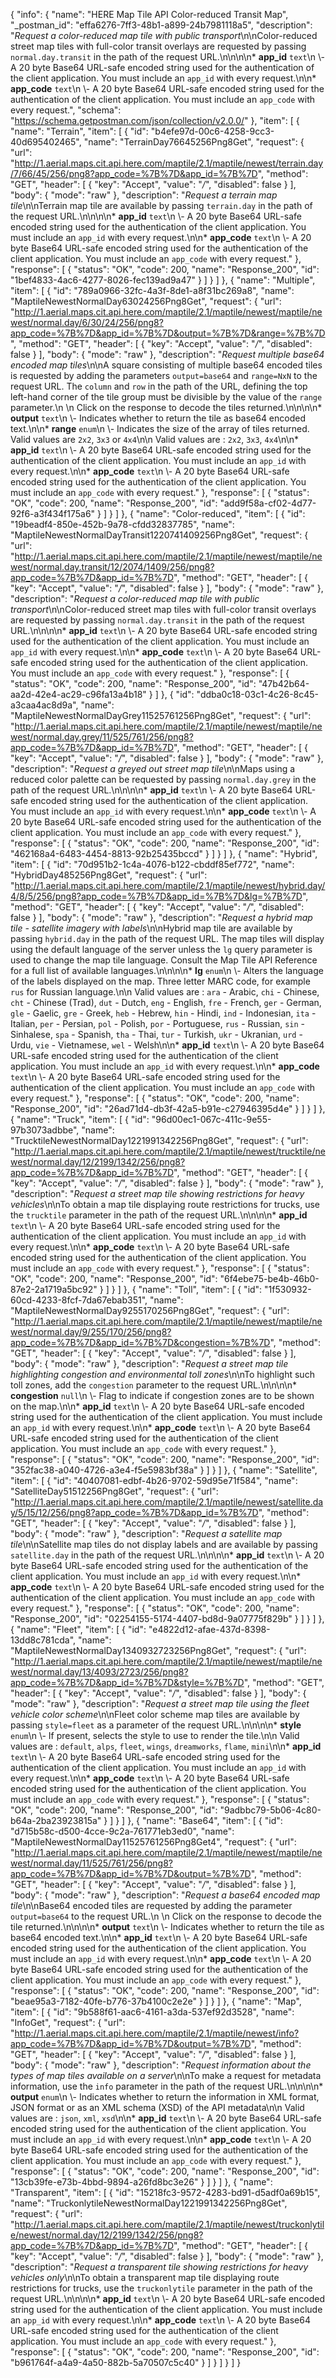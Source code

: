 {
  "info": {
    "name": "HERE Map Tile API Color-reduced Transit Map",
    "_postman_id": "effa6276-7ff3-48b1-a899-24b7981118a5",
    "description": "*Request a color-reduced map tile with public transport*\n\nColor-reduced street map tiles with full-color transit overlays are requested by passing `normal.day.transit` in the path of the request URL.\n\n\n\n* **app_id**  `text`\n \\- A 20 byte Base64 URL-safe encoded string used for the authentication of the client application.    You must include an `app_id` with every request.\n\n* **app_code**  `text`\n \\- A 20 byte Base64 URL-safe encoded string used for the authentication of the client application.    You must include an `app_code` with every request.",
    "schema": "https://schema.getpostman.com/json/collection/v2.0.0/"
  },
  "item": [
    {
      "name": "Terrain",
      "item": [
        {
          "id": "b4efe97d-00c6-4258-9cc3-40d695402465",
          "name": "TerrainDay76645256Png8Get",
          "request": {
            "url": "http://1.aerial.maps.cit.api.here.com/maptile/2.1/maptile/newest/terrain.day/7/66/45/256/png8?app_code=%7B%7D&app_id=%7B%7D",
            "method": "GET",
            "header": [
              {
                "key": "Accept",
                "value": "*/*",
                "disabled": false
              }
            ],
            "body": {
              "mode": "raw"
            },
            "description": "*Request a terrain map tile*\n\nTerrain map tile are available by passing `terrain.day` in the path of the request URL.\n\n\n\n* **app_id**  `text`\n \\- A 20 byte Base64 URL-safe encoded string used for the authentication of the client application.    You must include an `app_id` with every request.\n\n* **app_code**  `text`\n \\- A 20 byte Base64 URL-safe encoded string used for the authentication of the client application.    You must include an `app_code` with every request."
          },
          "response": [
            {
              "status": "OK",
              "code": 200,
              "name": "Response_200",
              "id": "1bef4833-4ac6-4277-8026-fec139ad9a47"
            }
          ]
        }
      ]
    },
    {
      "name": "Multiple",
      "item": [
        {
          "id": "789a0966-32fc-4a3f-8de1-a8f31bc269a8",
          "name": "MaptileNewestNormalDay63024256Png8Get",
          "request": {
            "url": "http://1.aerial.maps.cit.api.here.com/maptile/2.1/maptile/newest/maptile/newest/normal.day/6/30/24/256/png8?app_code=%7B%7D&app_id=%7B%7D&output=%7B%7D&range=%7B%7D",
            "method": "GET",
            "header": [
              {
                "key": "Accept",
                "value": "*/*",
                "disabled": false
              }
            ],
            "body": {
              "mode": "raw"
            },
            "description": "*Request multiple base64 encoded map tiles*\n\nA square consisting of multiple base64 encoded tiles is requested by adding the parameters `output=base64` and `range=NxN` to the request URL. The `column` and `row` in the path of the URL, defining the top left-hand corner of the tile group must be divisible by the value of the `range` parameter.\n  \n  Click on the response to decode the tiles returned.\n\n\n\n* **output**  `text`\n \\- Indicates whether to return the tile as base64 encoded text.\n\n* **range**  `enum`\n \\- Indicates the size of the array of tiles returned. Valid values are `2x2`, `3x3` or `4x4`\n\n Valid values are : `2x2`, `3x3`, `4x4`\n\n* **app_id**  `text`\n \\- A 20 byte Base64 URL-safe encoded string used for the authentication of the client application.    You must include an `app_id` with every request.\n\n* **app_code**  `text`\n \\- A 20 byte Base64 URL-safe encoded string used for the authentication of the client application.    You must include an `app_code` with every request."
          },
          "response": [
            {
              "status": "OK",
              "code": 200,
              "name": "Response_200",
              "id": "add9f58a-cf02-4d77-92f6-a3f434f175a6"
            }
          ]
        }
      ]
    },
    {
      "name": "Color-reduced",
      "item": [
        {
          "id": "19beadf4-850e-452b-9a78-cfdd32837785",
          "name": "MaptileNewestNormalDayTransit1220741409256Png8Get",
          "request": {
            "url": "http://1.aerial.maps.cit.api.here.com/maptile/2.1/maptile/newest/maptile/newest/normal.day.transit/12/2074/1409/256/png8?app_code=%7B%7D&app_id=%7B%7D",
            "method": "GET",
            "header": [
              {
                "key": "Accept",
                "value": "*/*",
                "disabled": false
              }
            ],
            "body": {
              "mode": "raw"
            },
            "description": "*Request a color-reduced map tile with public transport*\n\nColor-reduced street map tiles with full-color transit overlays are requested by passing `normal.day.transit` in the path of the request URL.\n\n\n\n* **app_id**  `text`\n \\- A 20 byte Base64 URL-safe encoded string used for the authentication of the client application.    You must include an `app_id` with every request.\n\n* **app_code**  `text`\n \\- A 20 byte Base64 URL-safe encoded string used for the authentication of the client application.    You must include an `app_code` with every request."
          },
          "response": [
            {
              "status": "OK",
              "code": 200,
              "name": "Response_200",
              "id": "47b42b64-aa2d-42e4-ac29-c96fa13a4b18"
            }
          ]
        },
        {
          "id": "ddba0c18-03c1-4c26-8c45-a3caa4ac8d9a",
          "name": "MaptileNewestNormalDayGrey11525761256Png8Get",
          "request": {
            "url": "http://1.aerial.maps.cit.api.here.com/maptile/2.1/maptile/newest/maptile/newest/normal.day.grey/11/525/761/256/png8?app_code=%7B%7D&app_id=%7B%7D",
            "method": "GET",
            "header": [
              {
                "key": "Accept",
                "value": "*/*",
                "disabled": false
              }
            ],
            "body": {
              "mode": "raw"
            },
            "description": "*Request a greyed out street map tile*\n\nMaps using a reduced color palette can be requested by passing `normal.day.grey` in the path of the request URL.\n\n\n\n* **app_id**  `text`\n \\- A 20 byte Base64 URL-safe encoded string used for the authentication of the client application.    You must include an `app_id` with every request.\n\n* **app_code**  `text`\n \\- A 20 byte Base64 URL-safe encoded string used for the authentication of the client application.    You must include an `app_code` with every request."
          },
          "response": [
            {
              "status": "OK",
              "code": 200,
              "name": "Response_200",
              "id": "462168a4-6483-4454-8813-92b25435bccd"
            }
          ]
        }
      ]
    },
    {
      "name": "Hybrid",
      "item": [
        {
          "id": "70d951b2-1c4a-4076-b122-cbddf85ef772",
          "name": "HybridDay485256Png8Get",
          "request": {
            "url": "http://1.aerial.maps.cit.api.here.com/maptile/2.1/maptile/newest/hybrid.day/4/8/5/256/png8?app_code=%7B%7D&app_id=%7B%7D&lg=%7B%7D",
            "method": "GET",
            "header": [
              {
                "key": "Accept",
                "value": "*/*",
                "disabled": false
              }
            ],
            "body": {
              "mode": "raw"
            },
            "description": "*Request a hybrid map tile - satellite imagery with labels*\n\nHybrid map tile are available by passing `hybrid.day` in the path of the request URL. The map tiles will display using the default language of the server unless the `lg` query parameter is used to change the map tile language. Consult the  Map Tile API Reference for a full list of available languages.\n\n\n\n* **lg**  `enum`\n \\- Alters the language of the labels displayed on the map. Three letter MARC code, for example `rus` for Russian language.\n\n Valid values are : `ara` - Arabic, `chi` - Chinese, `cht` - Chinese (Trad), `dut` - Dutch, `eng` - English, `fre` - French, `ger` - German, `gle` - Gaelic, `gre` - Greek, `heb` - Hebrew, `hin` - Hindi, `ind` - Indonesian, `ita` - Italian, `per` - Persian, `pol` - Polish, `por` - Portuguese, `rus` - Russian, `sin` - Sinhalese, `spa` - Spanish, `tha` - Thai, `tur` - Turkish, `ukr` - Ukranian, `urd` - Urdu, `vie` - Vietnamese, `wel` - Welsh\n\n* **app_id**  `text`\n \\- A 20 byte Base64 URL-safe encoded string used for the authentication of the client application.    You must include an `app_id` with every request.\n\n* **app_code**  `text`\n \\- A 20 byte Base64 URL-safe encoded string used for the authentication of the client application.    You must include an `app_code` with every request."
          },
          "response": [
            {
              "status": "OK",
              "code": 200,
              "name": "Response_200",
              "id": "26ad71d4-db3f-42a5-b91e-c27946395d4e"
            }
          ]
        }
      ]
    },
    {
      "name": "Truck",
      "item": [
        {
          "id": "96d00ec1-067c-411c-9e55-97b3073adbbe",
          "name": "TrucktileNewestNormalDay1221991342256Png8Get",
          "request": {
            "url": "http://1.aerial.maps.cit.api.here.com/maptile/2.1/maptile/newest/trucktile/newest/normal.day/12/2199/1342/256/png8?app_code=%7B%7D&app_id=%7B%7D",
            "method": "GET",
            "header": [
              {
                "key": "Accept",
                "value": "*/*",
                "disabled": false
              }
            ],
            "body": {
              "mode": "raw"
            },
            "description": "*Request a street map tile showing restrictions for heavy vehicles*\n\nTo obtain a map tile displaying route restrictions for trucks, use the `trucktile` parameter in the path of the request URL.\n\n\n\n* **app_id**  `text`\n \\- A 20 byte Base64 URL-safe encoded string used for the authentication of the client application.    You must include an `app_id` with every request.\n\n* **app_code**  `text`\n \\- A 20 byte Base64 URL-safe encoded string used for the authentication of the client application.    You must include an `app_code` with every request."
          },
          "response": [
            {
              "status": "OK",
              "code": 200,
              "name": "Response_200",
              "id": "6f4ebe75-be4b-46b0-87e2-2a1719a5bc92"
            }
          ]
        }
      ]
    },
    {
      "name": "Toll",
      "item": [
        {
          "id": "1f530932-60cd-4233-8fcf-7da67ebab351",
          "name": "MaptileNewestNormalDay9255170256Png8Get",
          "request": {
            "url": "http://1.aerial.maps.cit.api.here.com/maptile/2.1/maptile/newest/maptile/newest/normal.day/9/255/170/256/png8?app_code=%7B%7D&app_id=%7B%7D&congestion=%7B%7D",
            "method": "GET",
            "header": [
              {
                "key": "Accept",
                "value": "*/*",
                "disabled": false
              }
            ],
            "body": {
              "mode": "raw"
            },
            "description": "*Request a street map tile highlighting congestion and environmental toll zones*\n\nTo highlight such toll zones, add the `congestion` parameter to the request URL.\n\n\n\n* **congestion**  `null`\n \\- Flag to indicate if congestion zones are to be shown on the map.\n\n* **app_id**  `text`\n \\- A 20 byte Base64 URL-safe encoded string used for the authentication of the client application.    You must include an `app_id` with every request.\n\n* **app_code**  `text`\n \\- A 20 byte Base64 URL-safe encoded string used for the authentication of the client application.    You must include an `app_code` with every request."
          },
          "response": [
            {
              "status": "OK",
              "code": 200,
              "name": "Response_200",
              "id": "352fac38-a040-4726-a3e4-f5e5983bf38a"
            }
          ]
        }
      ]
    },
    {
      "name": "Satellite",
      "item": [
        {
          "id": "40407081-edbf-4b26-9702-59d95e71f584",
          "name": "SatelliteDay51512256Png8Get",
          "request": {
            "url": "http://1.aerial.maps.cit.api.here.com/maptile/2.1/maptile/newest/satellite.day/5/15/12/256/png8?app_code=%7B%7D&app_id=%7B%7D",
            "method": "GET",
            "header": [
              {
                "key": "Accept",
                "value": "*/*",
                "disabled": false
              }
            ],
            "body": {
              "mode": "raw"
            },
            "description": "*Request a satellite map tile*\n\nSatellite map tiles do not display labels and are available by passing `satellite.day` in the path of the request URL.\n\n\n\n* **app_id**  `text`\n \\- A 20 byte Base64 URL-safe encoded string used for the authentication of the client application.    You must include an `app_id` with every request.\n\n* **app_code**  `text`\n \\- A 20 byte Base64 URL-safe encoded string used for the authentication of the client application.    You must include an `app_code` with every request."
          },
          "response": [
            {
              "status": "OK",
              "code": 200,
              "name": "Response_200",
              "id": "02254155-5174-4407-bd8d-9a07775f829b"
            }
          ]
        }
      ]
    },
    {
      "name": "Fleet",
      "item": [
        {
          "id": "e4822d12-afae-437d-8398-13dd8c781cda",
          "name": "MaptileNewestNormalDay1340932723256Png8Get",
          "request": {
            "url": "http://1.aerial.maps.cit.api.here.com/maptile/2.1/maptile/newest/maptile/newest/normal.day/13/4093/2723/256/png8?app_code=%7B%7D&app_id=%7B%7D&style=%7B%7D",
            "method": "GET",
            "header": [
              {
                "key": "Accept",
                "value": "*/*",
                "disabled": false
              }
            ],
            "body": {
              "mode": "raw"
            },
            "description": "*Request a street map tile using the fleet vehicle color scheme*\n\nFleet color scheme map tiles are available by passing `style=fleet` as a parameter of the request URL.\n\n\n\n* **style**  `enum`\n \\- If present, selects the style to use to render the tile.\n\n Valid values are : `default`, `alps`, `fleet`, `wings`, `dreamworks`, `flame`, `mini`\n\n* **app_id**  `text`\n \\- A 20 byte Base64 URL-safe encoded string used for the authentication of the client application.    You must include an `app_id` with every request.\n\n* **app_code**  `text`\n \\- A 20 byte Base64 URL-safe encoded string used for the authentication of the client application.    You must include an `app_code` with every request."
          },
          "response": [
            {
              "status": "OK",
              "code": 200,
              "name": "Response_200",
              "id": "9adbbc79-5b06-4c80-b64a-2ba23923815a"
            }
          ]
        }
      ]
    },
    {
      "name": "Base64",
      "item": [
        {
          "id": "d715b58c-d500-4cce-9c2a-761771eb3ed0",
          "name": "MaptileNewestNormalDay11525761256Png8Get4",
          "request": {
            "url": "http://1.aerial.maps.cit.api.here.com/maptile/2.1/maptile/newest/maptile/newest/normal.day/11/525/761/256/png8?app_code=%7B%7D&app_id=%7B%7D&output=%7B%7D",
            "method": "GET",
            "header": [
              {
                "key": "Accept",
                "value": "*/*",
                "disabled": false
              }
            ],
            "body": {
              "mode": "raw"
            },
            "description": "*Request a base64 encoded map tile*\n\nBase64 encoded tiles are requested by adding the parameter `output=base64` to the request URL.\n  \n  Click on the response to decode the tile returned.\n\n\n\n* **output**  `text`\n \\- Indicates whether to return the tile as base64 encoded text.\n\n* **app_id**  `text`\n \\- A 20 byte Base64 URL-safe encoded string used for the authentication of the client application.    You must include an `app_id` with every request.\n\n* **app_code**  `text`\n \\- A 20 byte Base64 URL-safe encoded string used for the authentication of the client application.    You must include an `app_code` with every request."
          },
          "response": [
            {
              "status": "OK",
              "code": 200,
              "name": "Response_200",
              "id": "beae95a3-7182-40fe-b776-37b4100c2e2e"
            }
          ]
        }
      ]
    },
    {
      "name": "Map",
      "item": [
        {
          "id": "9b588f61-aac6-4161-a3da-537ef92d3528",
          "name": "InfoGet",
          "request": {
            "url": "http://1.aerial.maps.cit.api.here.com/maptile/2.1/maptile/newest/info?app_code=%7B%7D&app_id=%7B%7D&output=%7B%7D",
            "method": "GET",
            "header": [
              {
                "key": "Accept",
                "value": "*/*",
                "disabled": false
              }
            ],
            "body": {
              "mode": "raw"
            },
            "description": "*Request information about the types of map tiles available on a server*\n\nTo make a request for metadata information, use the `info` parameter in the path of the request URL.\n\n\n\n* **output**  `enum`\n \\- Indicates whether to return the information in XML format, JSON format or as an XML schema (XSD) of the API metadata\n\n Valid values are : `json`, `xml`, `xsd`\n\n* **app_id**  `text`\n \\- A 20 byte Base64 URL-safe encoded string used for the authentication of the client application.    You must include an `app_id` with every request.\n\n* **app_code**  `text`\n \\- A 20 byte Base64 URL-safe encoded string used for the authentication of the client application.    You must include an `app_code` with every request."
          },
          "response": [
            {
              "status": "OK",
              "code": 200,
              "name": "Response_200",
              "id": "13cb39fe-e73b-4bbd-9894-a26fd8bc3e26"
            }
          ]
        }
      ]
    },
    {
      "name": "Transparent",
      "item": [
        {
          "id": "15218fc3-9572-4283-bd91-d5adf0a69b15",
          "name": "TruckonlytileNewestNormalDay1221991342256Png8Get",
          "request": {
            "url": "http://1.aerial.maps.cit.api.here.com/maptile/2.1/maptile/newest/truckonlytile/newest/normal.day/12/2199/1342/256/png8?app_code=%7B%7D&app_id=%7B%7D",
            "method": "GET",
            "header": [
              {
                "key": "Accept",
                "value": "*/*",
                "disabled": false
              }
            ],
            "body": {
              "mode": "raw"
            },
            "description": "*Request a transparent tile showing restrictions for heavy vehicles only*\n\nTo obtain a transparent map tile displaying route restrictions for trucks, use the `truckonlytile` parameter in the path of the request URL.\n\n\n\n* **app_id**  `text`\n \\- A 20 byte Base64 URL-safe encoded string used for the authentication of the client application.    You must include an `app_id` with every request.\n\n* **app_code**  `text`\n \\- A 20 byte Base64 URL-safe encoded string used for the authentication of the client application.    You must include an `app_code` with every request."
          },
          "response": [
            {
              "status": "OK",
              "code": 200,
              "name": "Response_200",
              "id": "b961764f-a4a9-4a50-882b-5a70507c5c40"
            }
          ]
        }
      ]
    }
  ]
}